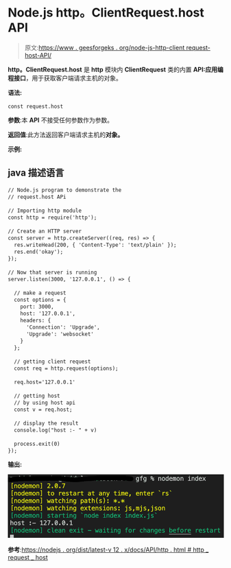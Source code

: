 # Node.js http。ClientRequest.host API

> 原文:[https://www . geesforgeks . org/node-js-http-client request-host-API/](https://www.geeksforgeeks.org/node-js-http-clientrequest-host-api/)

**http。ClientRequest.host** 是 **http** 模块内 **ClientRequest** 类的内置 **API:应用编程接口**，用于获取客户端请求主机的对象。

**语法:**

```
const request.host
```

**参数**:本 **API** 不接受任何参数作为参数。

**返回值**:此方法返回客户端请求主机的**对象。**

**示例:**

## java 描述语言

```
// Node.js program to demonstrate the 
// request.host APi

// Importing http module
const http = require('http');

// Create an HTTP server
const server = http.createServer((req, res) => {
  res.writeHead(200, { 'Content-Type': 'text/plain' });
  res.end('okay');
});

// Now that server is running
server.listen(3000, '127.0.0.1', () => {

  // make a request
  const options = {
    port: 3000,
    host: '127.0.0.1',
    headers: {
      'Connection': 'Upgrade',
      'Upgrade': 'websocket'
    }
  };

  // getting client request
  const req = http.request(options);

  req.host='127.0.0.1'

  // getting host
  // by using host api
  const v = req.host;

  // display the result
  console.log("host :- " + v)

  process.exit(0)
});
```

**输出:**

![](img/70f0383652f4082bb6ce15b60d49bb57.png)

**参考**:[https://nodejs . org/dist/latest-v 12 . x/docs/API/http . html # http _ request _ host](https://nodejs.org/dist/latest-v12.x/docs/api/http.html#http_request_host)